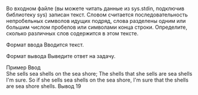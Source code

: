 Во входном файле (вы можете читать данные из sys.stdin, подключив библиотеку sys) записан текст. Словом считается последовательность непробельных символов идущих подряд, слова разделены одним или большим числом пробелов или символами конца строки. Определите, сколько различных слов содержится в этом тексте.

Формат ввода
Вводится текст.

Формат вывода
Выведите ответ на задачу.

Пример
Ввод	
She sells sea shells on the sea shore;
The shells that she sells are sea shells I'm sure.
So if she sells sea shells on the sea shore,
I'm sure that the shells are sea shore shells.
Вывод
19
